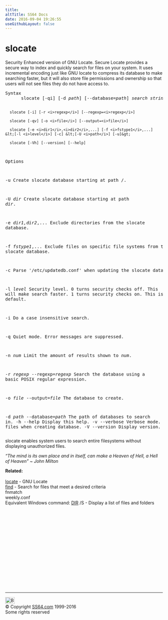 ```yaml
---
title:
altTitle: SS64 Docs
date: 2016-09-04 19:26:55
useGithubLayout: false
---
```

<!-- #BeginLibraryItem "/Library/head_bash.lbi" --><!-- #EndLibraryItem --><h1>slocate</h1> 
<p>Security Enhanced version of  GNU Locate. Secure Locate provides a secure way to index and quickly search for  files on your system. It uses incremental encoding just like GNU locate to compress its database to make searching faster, but it will also store file permissions and ownership so that users will not see files they do not have access to. </p>
<pre>Syntax
      slocate [-qi] [-d <i>path</i>] [--database=<i>path</i>] <i>search string</i>

      slocate [-i] [-r <i>regexp</i>] [--regexp=<i>regexp</i>]

      slocate [-qv] [-o <i>file</i>] [--output=<i>file</i>]

      slocate [-e <i>dir1</i>,<i>dir2</i>,...] [-f <i>fstype1</i>,...] &lt;[-l <i>level</i>] [-c] &lt;[-U <i>path</i>] [-u]&gt;

      slocate [-Vh] [--version] [--help] 

Options

   -u            Create slocate database starting at path /. 

   -U <i>dir</i>        Create slocate database starting at path <i>dir</i>.

   -e <i>dir1,dir2</i>,...
                 Exclude directories from the slocate database. 

   -f <i>fstype1</i>,...
                 Exclude files on specific file systems from the slocate database. 

   -c            Parse '/etc/updatedb.conf' when updating the slocate database. 

   -l <i>level</i>
       Security level. 0 turns security checks off.
       This will make search faster. 1 turns security checks on. This is the default. 

   -i            Do a case insensitive search. 

   -q            Quiet mode. Error messages are suppressed. 

   -n <i>num</i>        Limit the amount of results shown to <i>num</i>. 

   -r <i>regexp</i>
    --regexp=<i>regexp</i>  Search the database using a basic POSIX regular expression. 

   -o <i>file</i>
    --output=<i>file</i>    The database to create. 

   -d <i>path</i>
    --database=<i>path</i>  The path of databases to search in. 
   -h
    --help           Display this help. 
   -v
    --verbose        Verbose mode. Display files when creating database. 
   -V
    --version        Display version. </pre>
<p>slocate enables system users to search entire filesystems without displaying unauthorized files.</p>
<p class="quote"><i>“The mind is its own place and in itself, can make a Heaven of Hell, a Hell of Heaven” ~ John Milton</i></p>
<p><b>Related:</b><br>
<br>
<a href="locate.html">locate</a> - GNU Locate <br>
<a href="find.html"> find</a> - Search for files that meet a desired criteria<br>
fnmatch<br>
weekly.conf<br>
Equivalent Windows command:
<a href="dir.html">DIR</a> /S - Display a list of files and folders</p><!-- #BeginLibraryItem "/Library/foot_bash.lbi" --><p>
<!-- bash300 -->
<ins class="adsbygoogle" style="display:inline-block;width:300px;height:250px" data-ad-client="ca-pub-6140977852749469" data-ad-slot="4615356305"></ins>
<script>
(adsbygoogle = window.adsbygoogle || []).push({});
</script></p>
<hr>
<div id="bl" class="footer"><a href="slocate.html#"><img src="../images/top.png" width="30" height="22" alt="Back to the Top"></a></div>
<div id="br" class="footer, tagline">© Copyright <a href="http://ss64.com/">SS64.com</a> 1999-2016<br>
Some rights reserved</div><!-- #EndLibraryItem -->

